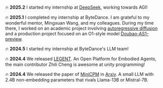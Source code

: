 
🔥 **2025.2** I started my internship at [DeepSeek](https://www.deepseek.com/), working towards AGI!

🔥 **2025.1** I completed my internship at ByteDance. I am grateful to my wonderful mentor, Mingxuan Wang, and my colleagues. During my time there, I worked on an academic project involving [autoregressive diffusion](https://arxiv.org/abs/2412.07720) and a production project focused on an O1-style model [Doubao-AS1-preview](https://team.doubao.com/en/special/doubao_1_5_pro#:~:text=%E6%99%BA%E8%83%BD%E7%9A%84%E8%BE%B9%E7%95%8C-,Doubao%20%E6%B7%B1%E5%BA%A6%E6%80%9D%E8%80%83%E6%A8%A1%E5%BC%8F,-%E6%8E%A8%E7%90%86%E8%83%BD%E5%8A%9B%E6%98%AF).

🔥 **2024.5** I started my internship at ByteDance's LLM team!

🔥 **2024.4** We released [LEGENT](https://huggingface.co/papers/2404.18243). An Open Platform for Embodied Agents, the main contributor Zhili Cheng is awesome at unity programming! 

🔥 **2024.4** We released the paper of [MiniCPM](https://github.com/OpenBMB/MiniCPM) in [Arxiv](https://arxiv.org/abs/2404.06395). A small LLM with 2.4B non-embedding parameters that rivals Llama-13B or Mistral-7B. 

